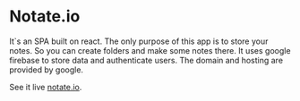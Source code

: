 # Notate.io

It`s an SPA built on react. 
The only purpose of this app is to store your notes.
So you can create folders and make some notes there.
It uses google firebase to store data and authenticate users.
The domain and hosting are provided by google.

See it live [notate.io](https://notate-io.web.app/).
